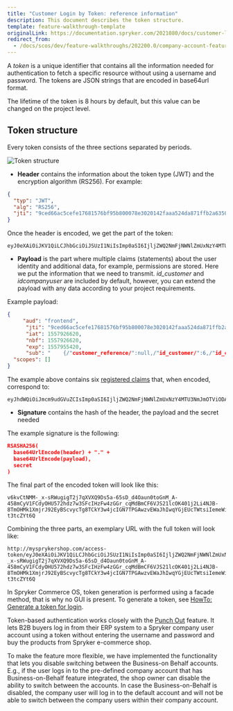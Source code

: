 ```yaml
---
title: "Customer Login by Token: reference information"
description: This document describes the token structure.
template: feature-walkthrough-template
originalLink: https://documentation.spryker.com/2021080/docs/customer-login-by-token-overview
redirect_from:
  - /docs/scos/dev/feature-walkthroughs/202200.0/company-account-feature-walkthrough/customer-login-by-token-reference-information.html
---
```


A *token* is a unique identifier that contains all the information needed for authentication to fetch a specific resource without using a username and password. The tokens are JSON strings that are encoded in base64url format.

The lifetime of the token is 8 hours by default, but this value can be changed on the project level.

## Token structure

Every token consists of the three sections separated by periods.

![Token structure](https://spryker.s3.eu-central-1.amazonaws.com/docs/Features/Workflow+&+Process+Management/Customer+Login+by+Token/Customer+Login+by+Token+Feature+Overview/token-structure.png)

* **Header** contains the information about the token type (JWT) and the encryption algorithm (RS256). For example:

```json
{
  "typ": "JWT",
  "alg": "RS256",
  "jti": "9ced66ac5cefe17681576bf95b800078e3020142faaa524da871ffb2a63508952045e10453136bde"
}
```

Once the header is encoded, we get the part of the token:

```
eyJ0eXAiOiJKV1QiLCJhbGciOiJSUzI1NiIsImp0aSI6IjljZWQ2NmFjNWNlZmUxNzY4MTU3NmJmOTViODAwMDc4ZTMwMjAxNDJmYWFhNTI0ZGE4NzFmZmIyYTYzNTA4OTUyMDQ1ZTEwNDUzMTM2YmRlIn0
```

* **Payload** is the part where multiple claims (statements) about the user identity and additional data, for example, permissions are stored. Here we put the information that we need to transmit.  _id_customer_ and _idcompanyuser_ are included by default, however, you can extend the payload with any data according to your project requirements.

Example payload:

```json
{
     "aud": "frontend",
      "jti": "9ced66ac5cefe17681576bf95b800078e3020142faaa524da871ffb2a63508952045e10453136bde",
      "iat": 1557926620,
      "nbf": 1557926620,
      "exp": 1557955420,
      "sub": "    {/"customer_reference/":null,/"id_customer/":6,/"id_company_user/":/"1/",/"permissions/":null}",
  "scopes": []
}
```

The example above contains six [registered claims](https://www.iana.org/assignments/jwt/jwt.xhtml) that, when encoded, correspond to:

```
eyJhdWQiOiJmcm9udGVuZCIsImp0aSI6IjljZWQ2NmFjNWNlZmUxNzY4MTU3NmJmOTViODAwMDc4ZTMwMjAxNDJmYWFhNTI0ZGE4NzFmZmIyYTYzNTA4OTUyMDQ1ZTEwNDUzMTM2YmRlIiwiaWF0IjoxNTU3OTI2NjIwLCJuYmYiOjE1NTc5MjY2MjAsImV4cCI6MTU1Nzk1NTQyMCwic3ViIjoie1wiY3VzdG9tZXJfcmVmZXJlbmNlXCI6bnVsbCxcImlkX2N1c3RvbWVyXCI6NixcImlkX2NvbXBhbnlfdXNlclwiOlwiMVwiLFwicGVybWlzc2lvbnNcIjpudWxsfSIsInNjb3BlcyI6W119
```

* **Signature** contains the hash of the header, the payload and the secret needed

The example signature is the following:

```json
RSASHA256(
  base64UrlEncode(header) + "." +
  base64UrlEncode(payload),
  secret
)
```

The final part of the encoded token will look like this:

```
v6kvCtNMM-_x-sRWugigT2j7qXVXQ9Ds5a-65sD_d4Oaun0toGnM_A-458mCyV1FCdyOHU572hdz7w3SFcIHzFw4zGGr_cqMdBmCF6VJS21lcOK401j2Li4NJB-8TmOHMk1XmjrJ92EyBScvycTg8TCkY3w4jcIGN7TPGAwzvEWaJhIwqYGjEUcTWtsiIemeWijTWVYd4qE6gnXdzMeyekFLon9syLnXdxeAQ8qNM7BML5QfvazvuMBvFQWfatDcRd2SFfIkNmMrxEQ6daEaPEfyqpdXpHfhpzvuQpA0hQQ9BfYBrwvTskpH_CWTht7IsOqlY4KYRNIg-t3tcZYt6Q
```

Combining the three parts, an exemplary URL with the full token will look like:

```
http://mysprykershop.com/access-token/eyJ0eXAiOiJKV1QiLCJhbGciOiJSUzI1NiIsImp0aSI6IjljZWQ2NmFjNWNlZmUxNzY4MTU3NmJmOTViODAwMDc4ZTMwMjAxNDJmYWFhNTI0ZGE4NzFmZmIyYTYzNTA4OTUyMDQ1ZTEwNDUzMTM2YmRlIn0.eyJhdWQiOiJmcm9udGVuZCIsImp0aSI6IjljZWQ2NmFjNWNlZmUxNzY4MTU3NmJmOTViODAwMDc4ZTMwMjAxNDJmYWFhNTI0ZGE4NzFmZmIyYTYzNTA4OTUyMDQ1ZTEwNDUzMTM2YmRlIiwiaWF0IjoxNTU3OTI2NjIwLCJuYmYiOjE1NTc5MjY2MjAsImV4cCI6MTU1Nzk1NTQyMCwic3ViIjoie1wiY3VzdG9tZXJfcmVmZXJlbmNlXCI6bnVsbCxcImlkX2N1c3RvbWVyXCI6NixcImlkX2NvbXBhbnlfdXNlclwiOlwiMVwiLFwicGVybWlzc2lvbnNcIjpudWxsfSIsInNjb3BlcyI6W119.v6kvCtNMM-_x-sRWugigT2j7qXVXQ9Ds5a-65sD_d4Oaun0toGnM_A-458mCyV1FCdyOHU572hdz7w3SFcIHzFw4zGGr_cqMdBmCF6VJS21lcOK401j2Li4NJB-8TmOHMk1XmjrJ92EyBScvycTg8TCkY3w4jcIGN7TPGAwzvEWaJhIwqYGjEUcTWtsiIemeWijTWVYd4qE6gnXdzMeyekFLon9syLnXdxeAQ8qNM7BML5QfvazvuMBvFQWfatDcRd2SFfIkNmMrxEQ6daEaPEfyqpdXpHfhpzvuQpA0hQQ9BfYBrwvTskpH_CWTht7IsOqlY4KYRNIg-t3tcZYt6Q
```

In Spryker Commerce OS, token generation is performed using a facade method, that is why no GUI is present. To generate a token, see [HowTo: Generate a token for login](/docs/scos/dev/tutorials-and-howtos/howtos/feature-howtos/howto-generate-a-token-for-login.html).

Token-based authentication works closely with the [Punch Out](/docs/scos/user/technology-partners/{{page.version}}/order-management-erpoms/punchout-catalogs/punchout-catalogs.html) feature. It lets B2B buyers log in from their ERP system to a Spryker company user account using a token without entering the username and password and buy the products from Spryker e-commerce shop.

To make the feature more flexible, we have implemented the functionality that lets you disable switching between the Business-on Behalf accounts. E.g., if the user logs in to the pre-defined company account that has Business-on-Behalf feature integrated, the shop owner can disable the ability to switch between the accounts. In case the Business-on-Behalf is disabled, the company user will log in to the default account and will not be able to switch between the company users within their company account.
